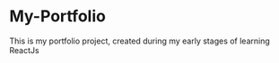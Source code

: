 # My-Portfolio

This is my portfolio project, created during my early stages of learning ReactJs

 
